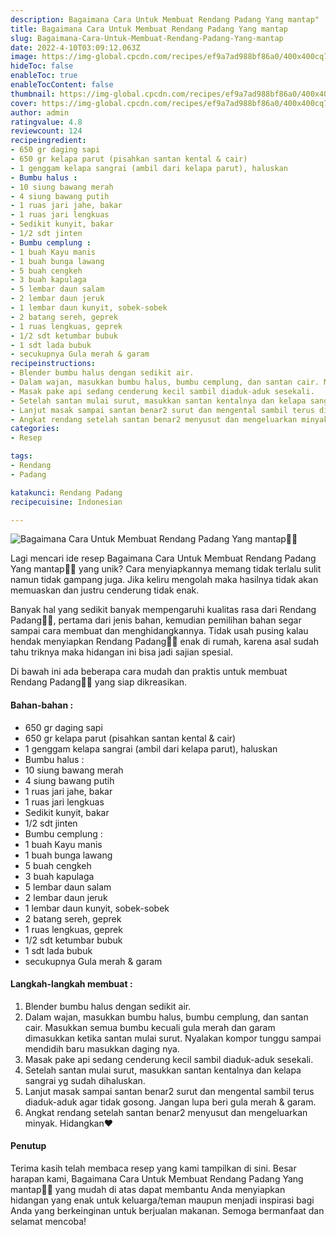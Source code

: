 ```yaml
---
description: Bagaimana Cara Untuk Membuat Rendang Padang Yang mantap"
title: Bagaimana Cara Untuk Membuat Rendang Padang Yang mantap
slug: Bagaimana-Cara-Untuk-Membuat-Rendang-Padang-Yang-mantap
date: 2022-4-10T03:09:12.063Z
image: https://img-global.cpcdn.com/recipes/ef9a7ad988bf86a0/400x400cq70/photo.jpg
hideToc: false
enableToc: true
enableTocContent: false
thumbnail: https://img-global.cpcdn.com/recipes/ef9a7ad988bf86a0/400x400cq70/photo.jpg
cover: https://img-global.cpcdn.com/recipes/ef9a7ad988bf86a0/400x400cq70/photo.jpg
author: admin
ratingvalue: 4.8
reviewcount: 124
recipeingredient:
- 650 gr daging sapi
- 650 gr kelapa parut (pisahkan santan kental & cair)
- 1 genggam kelapa sangrai (ambil dari kelapa parut), haluskan
- Bumbu halus :
- 10 siung bawang merah
- 4 siung bawang putih
- 1 ruas jari jahe, bakar
- 1 ruas jari lengkuas
- Sedikit kunyit, bakar
- 1/2 sdt jinten
- Bumbu cemplung :
- 1 buah Kayu manis
- 1 buah bunga lawang
- 5 buah cengkeh
- 3 buah kapulaga
- 5 lembar daun salam
- 2 lembar daun jeruk
- 1 lembar daun kunyit, sobek-sobek
- 2 batang sereh, geprek
- 1 ruas lengkuas, geprek
- 1/2 sdt ketumbar bubuk
- 1 sdt lada bubuk
- secukupnya Gula merah & garam
recipeinstructions:
- Blender bumbu halus dengan sedikit air.
- Dalam wajan, masukkan bumbu halus, bumbu cemplung, dan santan cair. Masukkan semua bumbu kecuali gula merah dan garam dimasukkan ketika santan mulai surut. Nyalakan kompor tunggu sampai mendidih baru masukkan daging nya.
- Masak pake api sedang cenderung kecil sambil diaduk-aduk sesekali.
- Setelah santan mulai surut, masukkan santan kentalnya dan kelapa sangrai yg sudah dihaluskan.
- Lanjut masak sampai santan benar2 surut dan mengental sambil terus diaduk-aduk agar tidak gosong. Jangan lupa beri gula merah & garam.
- Angkat rendang setelah santan benar2 menyusut dan mengeluarkan minyak. Hidangkan❤
categories:
- Resep

tags:
- Rendang
- Padang

katakunci: Rendang Padang
recipecuisine: Indonesian

---
```


![Bagaimana Cara Untuk Membuat Rendang Padang Yang mantap👩‍🍳](https://img-global.cpcdn.com/recipes/ef9a7ad988bf86a0/400x400cq70/photo.jpg)

Lagi mencari ide resep Bagaimana Cara Untuk Membuat Rendang Padang Yang mantap👩‍🍳 yang unik? Cara menyiapkannya memang tidak terlalu sulit namun tidak gampang juga. Jika keliru mengolah maka hasilnya tidak akan memuaskan dan justru cenderung tidak enak.

Banyak hal yang sedikit banyak mempengaruhi kualitas rasa dari Rendang Padang👩‍🍳, pertama dari jenis bahan, kemudian pemilihan bahan segar sampai cara membuat dan menghidangkannya. Tidak usah pusing kalau hendak menyiapkan Rendang Padang👩‍🍳 enak di rumah, karena asal sudah tahu triknya maka hidangan ini bisa jadi sajian spesial.

Di bawah ini ada beberapa cara mudah dan praktis untuk membuat Rendang Padang👩‍🍳 yang siap dikreasikan.

<!--inarticleads1-->

#### Bahan-bahan :

- 650 gr daging sapi
- 650 gr kelapa parut (pisahkan santan kental & cair)
- 1 genggam kelapa sangrai (ambil dari kelapa parut), haluskan
- Bumbu halus :
- 10 siung bawang merah
- 4 siung bawang putih
- 1 ruas jari jahe, bakar
- 1 ruas jari lengkuas
- Sedikit kunyit, bakar
- 1/2 sdt jinten
- Bumbu cemplung :
- 1 buah Kayu manis
- 1 buah bunga lawang
- 5 buah cengkeh
- 3 buah kapulaga
- 5 lembar daun salam
- 2 lembar daun jeruk
- 1 lembar daun kunyit, sobek-sobek
- 2 batang sereh, geprek
- 1 ruas lengkuas, geprek
- 1/2 sdt ketumbar bubuk
- 1 sdt lada bubuk
- secukupnya Gula merah & garam

<!--inarticleads2-->

#### Langkah-langkah membuat :

1. Blender bumbu halus dengan sedikit air.
1. Dalam wajan, masukkan bumbu halus, bumbu cemplung, dan santan cair. Masukkan semua bumbu kecuali gula merah dan garam dimasukkan ketika santan mulai surut. Nyalakan kompor tunggu sampai mendidih baru masukkan daging nya.
1. Masak pake api sedang cenderung kecil sambil diaduk-aduk sesekali.
1. Setelah santan mulai surut, masukkan santan kentalnya dan kelapa sangrai yg sudah dihaluskan.
1. Lanjut masak sampai santan benar2 surut dan mengental sambil terus diaduk-aduk agar tidak gosong. Jangan lupa beri gula merah & garam.
1. Angkat rendang setelah santan benar2 menyusut dan mengeluarkan minyak. Hidangkan❤

#### Penutup

Terima kasih telah membaca resep yang kami tampilkan di sini. Besar harapan kami, Bagaimana Cara Untuk Membuat Rendang Padang Yang mantap👩‍🍳 yang mudah di atas dapat membantu Anda menyiapkan hidangan yang enak untuk keluarga/teman maupun menjadi inspirasi bagi Anda yang berkeinginan untuk berjualan makanan. Semoga bermanfaat dan selamat mencoba!